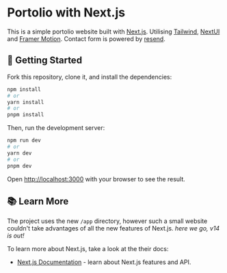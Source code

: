 # Portolio with Next.js

This is a simple portolio website built with [Next.js](https://nextjs.org/). Utilising [Tailwind](https://tailwindcss.com/), [NextUI](https://nextui.org/) and [Framer Motion](https://www.framer.com/motion/). Contact form is powered by [resend](https://resend.com/).

## 🚀 Getting Started

Fork this repository, clone it, and install the dependencies:

```bash
npm install
# or
yarn install
# or
pnpm install
```

Then, run the development server:

```bash
npm run dev
# or
yarn dev
# or
pnpm dev
```

Open [http://localhost:3000](http://localhost:3000) with your browser to see the result.

## 📚 Learn More

The project uses the new `/app` directory, however such a small website couldn't take advantages of all the new features of Next.js.
_here we go, v14 is out!_

To learn more about Next.js, take a look at the their docs:

-   [Next.js Documentation](https://nextjs.org/docs) - learn about Next.js features and API.
